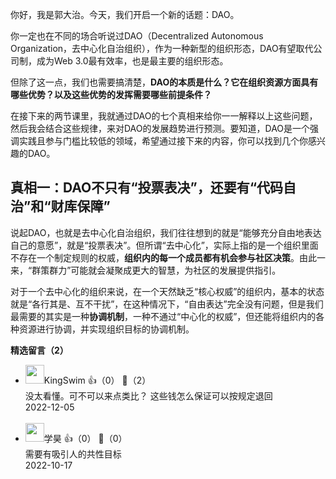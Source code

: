 你好，我是郭大治。今天，我们开启一个新的话题：DAO。

你一定也在不同的场合听说过DAO（Decentralized Autonomous Organization，去中心化自治组织），作为一种新型的组织形态，DAO有望取代公司制，成为Web 3.0最有效率，也是最主要的组织形态。

但除了这一点，我们也需要搞清楚，**DAO的本质是什么？它在组织资源方面具有哪些优势？以及这些优势的发挥需要哪些前提条件？**

在接下来的两节课里，我就通过DAO的七个真相来给你一一解释以上这些问题，然后我会结合这些规律，来对DAO的发展趋势进行预测。要知道，DAO是一个强调实践且参与门槛比较低的领域，希望通过接下来的内容，你可以找到几个你感兴趣的DAO。

## 真相一：DAO不只有“投票表决”，还要有“代码自治”和“财库保障”

说起DAO，也就是去中心化自治组织，我们往往想到的就是“能够充分自由地表达自己的意愿”，就是“投票表决”。但所谓“去中心化”，实际上指的是一个组织里面不存在一个制定规则的权威，**组织内的每一个成员都有机会参与社区决策**。由此一来，“群策群力”可能就会凝聚成更大的智慧，为社区的发展提供指引。

对于一个去中心化的组织来说，在一个天然缺乏“核心权威”的组织内，基本的状态就是“各行其是、互不干扰”，在这种情况下，“自由表达”完全没有问题，但是我们最需要的其实是一种**协调机制**，一种不通过“中心化的权威”，但还能将组织内的各种资源进行协调，并实现组织目标的协调机制。
<div><strong>精选留言（2）</strong></div><ul>
<li><img src="https://static001.geekbang.org/account/avatar/00/0f/a0/2b/efa6dc2e.jpg" width="30px"><span>KingSwim</span> 👍（0） 💬（2）<div>没太看懂。可不可以来点类比？
这些钱怎么保证可以按规定退回</div>2022-12-05</li><br/><li><img src="https://static001.geekbang.org/account/avatar/00/2a/e1/09/efa69f7a.jpg" width="30px"><span>学昊</span> 👍（0） 💬（0）<div>需要有吸引人的共性目标</div>2022-10-17</li><br/>
</ul>